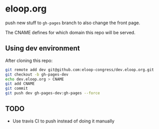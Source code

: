 # eloop.org

push new stuff to `gh-pages` branch to also change the front page.

The CNAME defines for which domain this repo will be served.

## Using dev environment

After cloning this repo:

```bash
git remote add dev git@github.com:eloop-congress/dev.eloop.org.git
git checkout -b gh-pages-dev
echo dev.eloop.org > CNAME
git add CNAME
git commit
git push dev gh-pages-dev:gh-pages --force
```

## TODO
* Use travis CI to push instead of doing it manually

